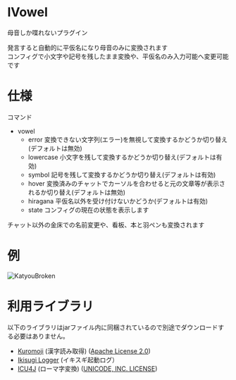 # IVowel
母音しか喋れないプラグイン  

発言すると自動的に平仮名になり母音のみに変換されます  
コンフィグで小文字や記号を残したまま変換や、平仮名のみ入力可能へ変更可能です

# 仕様

コマンド
* vowel
    * error 変換できない文字列(エラー)を無視して変換するかどうか切り替え(デフォルトは無効)
    * lowercase 小文字を残して変換するかどうか切り替え(デフォルトは有効)
    * symbol 記号を残して変換するかどうか切り替え(デフォルトは有効)
    * hover 変換済みのチャットでカーソルを合わせると元の文章等が表示されるか切り替え(デフォルトは無効)
    * hiragana 平仮名以外を受け付けないかどうか(デフォルトは有効)
    * state コンフィグの現在の状態を表示します

チャット以外の金床での名前変更や、看板、本と羽ペンも変換されます
# 例
![KatyouBroken](https://cdn.discordapp.com/attachments/358878159615164416/948839340350513162/2022-03-03_16h08_28.png)

# 利用ライブラリ
以下のライブラリはjarファイル内に同梱されているので別途でダウンロードする必要はありません。

* [Kuromoji](https://github.com/atilika/kuromoji) (漢字読み取得) ([Apache License 2.0](https://www.apache.org/licenses/LICENSE-2.0))
* [Ikisugi Logger](https://github.com/TeamKun/IkisugiLogger) (イキスギ起動ログ）
* [ICU4J](https://mvnrepository.com/artifact/com.ibm.icu/icu4j) (ローマ字変換) ([UNICODE, INC. LICENSE](https://raw.githubusercontent.com/unicode-org/icu/main/icu4c/LICENSE))
